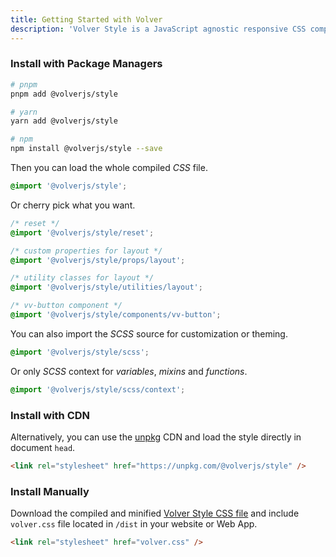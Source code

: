 ```yaml
---
title: Getting Started with Volver
description: 'Volver Style is a JavaScript agnostic responsive CSS components and utility library. There are several ways you can use it in your project: package managers, CDN or manual install.'
---
```


### Install with Package Managers

```bash
# pnpm
pnpm add @volverjs/style

# yarn
yarn add @volverjs/style

# npm 
npm install @volverjs/style --save
```

Then you can load the whole compiled *CSS* file.

```css
@import '@volverjs/style';
```

Or cherry pick what you want.

```css
/* reset */
@import '@volverjs/style/reset';

/* custom properties for layout */
@import '@volverjs/style/props/layout';

/* utility classes for layout */
@import '@volverjs/style/utilities/layout';

/* vv-button component */
@import '@volverjs/style/components/vv-button';
```

You can also import the *SCSS* source for customization or theming.

```scss
@import '@volverjs/style/scss';
```

Or only *SCSS* context for *variables*, *mixins* and *functions*.

```scss
@import '@volverjs/style/scss/context';
```

### Install with CDN
Alternatively, you can use the [unpkg](https://unpkg.com/) CDN and load the style directly in document `head`.

```html
<link rel="stylesheet" href="https://unpkg.com/@volverjs/style" />
```

### Install Manually
Download the compiled and minified [Volver Style CSS file](https://github.com/volverjs/style/releases) 
and include `volver.css` file located in `/dist` in your website or Web App.

```html
<link rel="stylesheet" href="volver.css" />
```